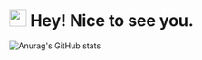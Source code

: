 <h1><img src="https://emojis.slackmojis.com/emojis/images/1531849430/4246/blob-sunglasses.gif?1531849430" width="30"/> Hey! Nice to see you.</h1>


![Anurag's GitHub stats](https://github-readme-stats.vercel.app/api?username=woldier&count_private=true)
